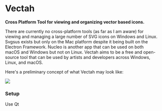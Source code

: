 # Vectah
**Cross Platform Tool for viewing and organizing vector based icons.**

There are currently no cross-platform tools (as far as I am aware) for viewing and managing a large number of SVG icons on Windows and Linux. Svgsus exists but only on the Mac platform despite it being built on the Electron Framework. Nucleo is another app that can be used on both macOS and Windows but not on Linux. Vectah aims to be a free and open-source tool that can be used by artists and developers across Windows, Linux, and macOS.

Here's a preliminary concept of what Vectah may look like:


![](https://i.imgur.com/mmDOYAh.jpg)

### Setup
Use Qt